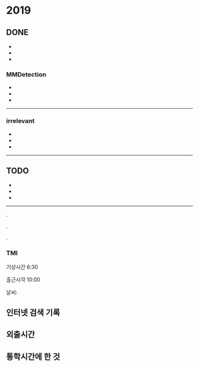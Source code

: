 # 2019

## DONE
-
-
-
### MMDetection
-
-
-
---
### irrelevant
-
-
-
---
## TODO
-
-
-
---
.

.

.

### TMI
기상시간 6:30

출근시각 10:00

날씨: 

인터넷 검색 기록
- 

외출시간
-

통학시간에 한 것
-